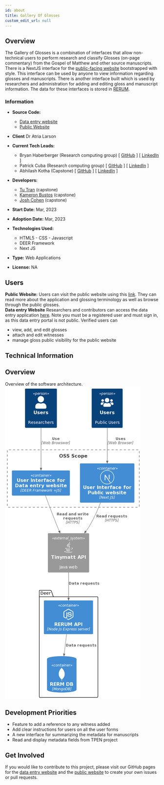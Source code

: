 ```yaml
---
id: about
title: Gallery Of Glosses
custom_edit_url: null
---
```

<!-- A header image is optional; if used should be no greater than 200x600 -->
<!--![Header Alt Text](header.png) -->

## Overview

The Gallery of Glosses is a combination of interfaces that allow non-technical users to perform research and classify Glosses (on-page commentary) from the Gospel of Matthew and other source manuscripts. There is a NextJS interface for the [public-facing website](https://gog-public-site.vercel.app/) bootstrapped with style. This interface can be used by anyone to view information regarding glosses and manuscripts. There is another interface built which is used by researchers and administration for adding and editing gloss and manuscript information. The data for these interfaces is stored in [RERUM](https://rerum.io).


### Information

- **Source Code:**
  - [Data entry website](https://github.com/CenterForDigitalHumanities/glossing-entries)
  - [Public Website](https://github.com/CenterForDigitalHumanities/Gallery-of-Glosses)
- **Client** Dr Atria Larson
- **Current Tech Leads:** 
  - Bryan Haberberger (Research computing group) [ [GitHub](https://github.com/thehabes) ] [ [LinkedIn](https://www.linkedin.com/in/bryan-haberberger-7033a0b3/) ]
  - Patrick Cuba (Research computing group) [ [GitHub](https://github.com/cubap) ] [ [LinkedIn](https://www.linkedin.com/in/patrick-cuba-9539334/) ]
  - Abhilash Kotha (Capstone) [ [GitHub](https://github.com/AbhilashKotha) ] [ [LinkedIn](https://www.linkedin.com/in/abhilashkotha/) ]
- **Developers:**
  - [Tu Tran](https://github.com/TheTuTran) (capstone)
  - [Kameron Bustos](https://github.com/KamBustos) (capstone)
  - [Josh Cohen](https://github.com/cohen-j) (capstone)

- **Start Date:** Mar, 2023 
- **Adoption Date:** Mar, 2023
- **Technologies Used:** 
  - HTML5 - CSS - Javascript
  - DEER Framework
  - Next JS
- **Type:** Web Applications
- **License:** NA

## Users

**Public Website:** Users can visit the public website using this [link](https://gog-public-site.vercel.app/).  They can read more about the application and glossing terminology as well as browse through the public glosses.  
**Data entry Website** Researchers and contributors can access the data entry application [here](https://glossing.rerum.io/).  Note you must be a registered user and must sign in, as this data entry portal is not public.  Verified users can 
- view, add, and edit glosses
- attach and edit witnesses 
- manage gloss public visibility for the public website

## Technical Information

## Overview

Overview of the software architecture.
![Software Architecture](architecture.png)

## Development Priorities

- Feature to add a reference to any witness added
- Add clear instructions for users on all the user forms
- A new interface for summarizing the metadata for manuscripts
- Read and display metadata fields from TPEN project

## Get Involved

If you would like to contribute to this project, please visit our GitHub pages for the [data entry website](https://github.com/CenterForDigitalHumanities/glossing-entries) and the [public website](https://github.com/CenterForDigitalHumanities/Gallery-of-Glosses) to create your own issues or pull requests.